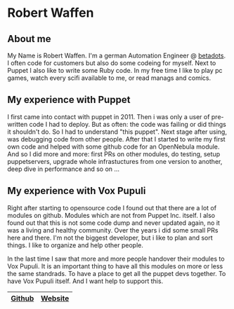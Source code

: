 # Robert Waffen

## About me

My Name is Robert Waffen. I'm a german Automation Engineer @ [betadots](https://github.com/betadots). I often code for customers but also do some codeing for myself. Next to Puppet I also like to write some Ruby code. In my free time I like to play pc games, watch every scifi available to me, or read manags and comics.

## My experience with Puppet

I first came into contact with puppet in 2011. Then i was only a user of pre-written code I had to deploy. But as often: the code was failing or did things it shouldn't do. So I had to understand "this puppet". Next stage after using, was debugging code from other people. After that I started to write my first own code and helped with some github code for an OpenNebula module. And so I did more and more: first PRs on other modules, do testing, setup puppetservers, upgrade whole infrastuctures from one version to another, deep dive in performance and so on ...

## My experience with Vox Pupuli

Right after starting to opensource code I found out that there are a lot of modules on github. Modules which are not from Puppet Inc. itself.
I also found out that this is not some code dump and never updated again, no it was a living and healthy community. Over the years i did some small PRs here and there. I'm not the biggest developer, but i like to plan and sort things. I like to organize and help other people.

In the last time I saw that more and more people handover their modules to Vox Pupuli. It is an important thing to have all this modules on more or less the same standrads. To have a place to get all the puppet devs together. To have Vox Pupuli itself. And I want help to support this.


| [Github][g] | [Website][w] |
| ----------- | ------------ |

[g]:https://github.com/rwaffen
[w]:https://robertwaffen.de/
